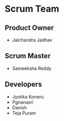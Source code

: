 # Scrum Team

## Product Owner
- Jaichandra Jadhav

## Scrum Master
- Sameeksha Reddy

## Developers
- Jyotika Koneru
- Pgnanasri 
- Danish 
- Teja Puram
